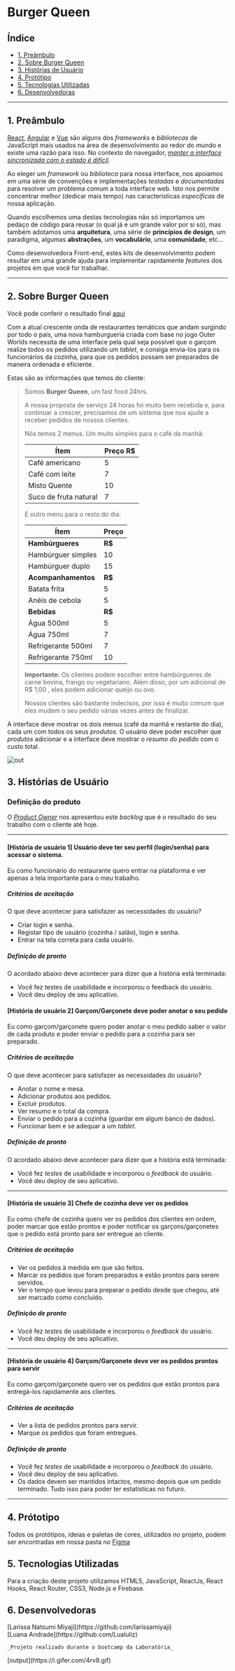 # Burger Queen

## Índice

- [1. Preâmbulo](#1-preâmbulo)
- [2. Sobre Burger Queen](#2-sobre-burger-queen)
- [3. Histórias de Usuário](#3-histórias-de-usuário)
- [4. Protótipo](#4-protótipo)
- [5. Tecnologias Utilizadas](#7-tecnologias-utilizadas)
- [6. Desenvolvedoras](#6-desenvolvedoras)

---

## 1. Preâmbulo

[React](https://reactjs.org/), [Angular](https://angular.io/) e
[Vue](https://vuejs.org/) são alguns dos _frameworks_ e _bibliotecas_ de
JavaScript mais usados na área de desenvolvimento ao redor do mundo e existe uma
razão para isso. No contexto do navegador, [_manter a interface sincronizada com
o estado é difícil_](https://medium.com/dailyjs/the-deepest-reason-why-modern-javascript-frameworks-exist-933b86ebc445).

Ao eleger um _framework_ ou _biblioteca_ para nossa interface, nos apoiamos em
uma série de convenções e implementações _testadas_ e _documentadas_ para
resolver um problema comum a toda interface web. Isto nos permite concentrar
melhor (dedicar mais tempo) nas características _específicas_ de nossa
aplicação.

Quando escolhemos uma destas tecnologias não só importamos um pedaço de código
para reusar (o qual já é um grande valor por si só), mas também adotamos uma
**arquitetura**, uma série de **princípios de design**, um paradigma, algumas
**abstrações**, um **vocabulário**, uma **comunidade**, etc...

Como desenvolvedora Front-end, estes kits de desenvolvimento podem resultar em
uma grande ajuda para implementar rapidamente _features_ dos projetos em que
você for trabalhar.

---

## 2. Sobre Burger Queen

Você pode conferir o resultado final [aqui](https://burger-queen04.web.app/)

Com a atual crescente onda de restaurantes temáticos que andam surgindo por todo o país, uma nova hamburgueria criada com base no jogo Outer Worlds necessita de uma interface pela qual seja possível que o garçom realize todos os pedidos utilizando um _tablet_, e consiga envia-los para os funcionários da cozinha, para que os pedidos possam ser preparados de maneira ordenada e eficiente.

Estas são as informações que temos do cliente:

> Somos **Burger Queen**, um fast food 24hrs.
>
> A nossa proposta de serviço 24 horas foi muito bem recebida e, para continuar a
> crescer, precisamos de um sistema que nos ajude a receber pedidos de nossos
> clientes.
>
> Nós temos 2 menus. Um muito simples para o café da manhã:
>
> | Ítem                  | Preço R\$ |
> | --------------------- | --------- |
> | Café americano        | 5         |
> | Café com leite        | 7         |
> | Misto Quente          | 10        |
> | Suco de fruta natural | 7         |
>
> E outro menu para o resto do dia:
>
> | Ítem                | Preço   |
> | ------------------- | ------- |
> | **Hambúrgueres**    | **R\$** |
> | Hambúrguer simples  | 10      |
> | Hambúrguer duplo    | 15      |
> | **Acompanhamentos** | **R\$** |
> | Batata frita        | 5       |
> | Anéis de cebola     | 5       |
> | **Bebidas**         | **R\$** |
> | Água 500ml          | 5       |
> | Água 750ml          | 7       |
> | Refrigerante 500ml  | 7       |
> | Refrigerante 750ml  | 10      |
>
> **Importante:** Os clientes podem escolher entre hambúrgueres de carne bovina,
> frango ou vegetariano. Além disso, por um adicional de R\$ 1,00 , eles podem
> adicionar queijo ou ovo.
>
> Nossos clientes são bastante indecisos, por isso é muito comum que eles mudem o
> seu pedido várias vezes antes de finalizar.

A interface deve mostrar os dois menus (café da manhã e restante do dia), cada
um com todos os seus _produtos_. O usuário deve poder escolher que _produtos_
adicionar e a interface deve mostrar o _resumo do pedido_ com o custo total.

![out](https://media.giphy.com/media/ft4WiO0XavfxYwZkbm/giphy.gif)

## 3. Histórias de Usuário

### Definição do produto

O [_Product Owner_](https://www.youtube.com/watch?v=7lhnYbmovb4) nos apresentou
este _backlog_ que é o resultado do seu trabalho com o cliente até hoje.

---

#### [História de usuário 1] Usuário deve ter seu perfil (login/senha) para acessar o sistema.

Eu como funcionário do restaurante quero entrar na plataforma e ver apenas a tela importante para o meu trabalho.

##### Critérios de aceitação

O que deve acontecer para satisfazer as necessidades do usuário?

- Criar login e senha.
- Registar tipo de usuário (cozinha / salão), login e senha.
- Entrar na tela correta para cada usuário.

##### Definição de pronto

O acordado abaixo deve acontecer para dizer que a história está terminada:

- Você fez testes de usabilidade e incorporou o feedback do usuário.
- Você deu deploy de seu aplicativo.

#### [História de usuário 2] Garçom/Garçonete deve poder anotar o seu pedido

Eu como garçom/garçonete quero poder anotar o meu pedido saber o valor de cada
produto e poder enviar o pedido para a cozinha para ser preparado.

##### Critérios de aceitação

O que deve acontecer para satisfazer as necessidades do usuário?

- Anotar o nome e mesa.
- Adicionar produtos aos pedidos.
- Excluir produtos.
- Ver resumo e o total da compra.
- Enviar o pedido para a cozinha (guardar em algum banco de dados).
- Funcionar bem e se adequar a um _tablet_.

##### Definição de pronto

O acordado abaixo deve acontecer para dizer que a história está terminada:

- Você fez _testes_ de usabilidade e incorporou o _feedback_ do usuário.
- Você deu deploy de seu aplicativo.

---

#### [História de usuário 3] Chefe de cozinha deve ver os pedidos

Eu como chefe de cozinha quero ver os pedidos dos clientes em ordem, poder marcar que estão prontos e poder notificar os garçons/garçonetes que o pedido está pronto para ser entregue ao cliente.

##### Critérios de aceitação

- Ver os pedidos à medida em que são feitos.
- Marcar os pedidos que foram preparados e estão prontos para serem servidos.
- Ver o tempo que levou para preparar o pedido desde que chegou, até ser marcado como concluído.

##### Definição de pronto

- Você fez _testes_ de usabilidade e incorporou o _feedback_ do usuário.
- Você deu deploy de seu aplicativo.

---

#### [História de usuário 4] Garçom/Garçonete deve ver os pedidos prontos para servir

Eu como garçom/garçonete quero ver os pedidos que estão prontos para entregá-los rapidamente aos clientes.

##### Critérios de aceitação

- Ver a lista de pedidos prontos para servir.
- Marque os pedidos que foram entregues.

##### Definição de pronto

- Você fez _testes_ de usabilidade e incorporou o _feedback_ do usuário.
- Você deu deploy de seu aplicativo.
- Os dados devem ser mantidos intactos, mesmo depois que um pedido terminado. Tudo isso para poder ter estatísticas no futuro.

---

## 4. Prótotipo

Todos os protótipos, ideias e paletas de cores, utilizados no projeto, podem ser encontradas em nossa pasta no [Figma](https://www.figma.com/file/3DFyARtnvreMQxvSGt0gsN/Burger-Queen?node-id=0%3A1)

## 5. Tecnologias Utilizadas

Para a criação deste projeto utilizamos HTML5, JavaScript, ReactJs, React Hooks, React Router, CSS3, Node.js e Firebase.

## 6. Desenvolvedoras

<div>
  <section>
    [Larissa Natsumi Miyaji](https://github.com/larissamiyaji) <br>
    [Luana Andrade](https://github.com/Lualuliz)

    _Projeto realizado durante o bootcamp da Laboratória_
  </section>
  <section>
    [output](https://i.gifer.com/4rv8.gif)
  </section>
</div>
